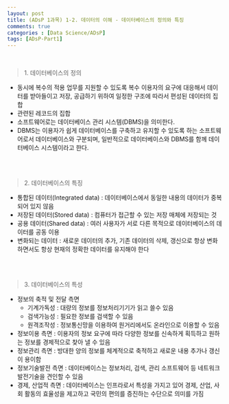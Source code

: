 ```yaml
---
layout: post
title: (ADsP 1과목) 1-2. 데이터의 이해 - 데이터베이스의 정의와 특징
comments: true
categories : [Data Science/ADsP]
tags: [ADsP-Part1]
---
```


<br>

> <subtitle> 1. 데이터베이스의 정의 </subtitle>

* 동시에 복수의 적용 업무를 지원할 수 있도록 복수 이용자의 요구에 대응해서 데이터를 받아들이고 저장, 공급하기 위하여 일정한 구조에 따라서 편성된 데이터의 집합
* 관련된 레코드의 집합
* 소프트웨어로는 데이터베이스 관리 시스템(DBMS)을 의미한다.
* DBMS는 이용자가 쉽게 데이터베이스를 구축하고 유지할 수 있도록 하는 소프트웨어로서 데이터베이스와 구분되며, 일반적으로 데이터베이스와 DBMS를 함께 데이터베이스 시스템이라고 한다.

<br><br>

> <subtitle> 2. 데이터베이스의 특징 </subtitle>

* 통합된 데이터(Integrated data) : 데이터베이스에서 동일한 내용의 데이터가 중복되어 있지 않음
* 저장된 데이터(Stored data) : 컴퓨터가 접근할 수 있는 저장 매체에 저장되는 것
* 공용 데이터(Shared data) : 여러 사용자가 서로 다른 목적으로 데이터베이스의 데이터를 공동 이용
* 변화되는 데이터 : 새로운 데이터의 추가, 기존 데이터의 삭제, 갱신으로 항상 변화하면서도 항상 현재의 정확한 데이터를 유지해야 한다

<br><br>

> <subtitle> 3. 데이터베이스의 특성 </subtitle>

* 정보의 축적 및 전달 측면
  * 기계가독성 : 대량의 정보를 정보처리기기가 읽고 쓸수 있음
  * 검색가능성 : 필요한 정보를 검색할 수 있음
  * 원격조작성 : 정보통신망을 이용하여 원거리에서도 온라인으로 이용할 수 있음
* 정보이용 측면 : 이용자의 정보 요구에 따라 다양한 정보를 신속하게 획득하고 원하는 정보를 경제적으로 찾아 낼 수 있음
* 정보관리 측면 : 방대한 양의 정보를 체계적으로 축적하고 새로운 내용 추가나 갱신이 용이함
* 정보기술발전 측면 : 데이터베이스는 정보처리, 검색, 관리 소프트웨어 등 네트워크 발전기술을 견인할 수 있음
* 경제, 산업적 측면 : 데이터베이스는 인프라로서 특성을 가지고 있어 경제, 산업, 사회 활동의 효율성을 제고하고 국민의 편의를 증진하는 수단으로 의미를 가짐

<br><br><br><br><br>
